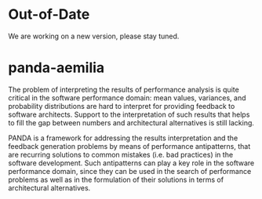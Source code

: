 # Out-of-Date
We are working on a new version, please stay tuned.

# panda-aemilia

The problem of interpreting the results of performance analysis is quite critical in the software performance domain: mean values, variances, and probability distributions are hard to interpret for providing feedback to software architects. Support to the interpretation of such results that helps to fill the gap between numbers and architectural alternatives is still lacking.

PANDA is a framework for addressing the results interpretation and the feedback generation problems by means of performance antipatterns, that are recurring solutions to common mistakes (i.e. bad practices) in the software development. Such antipatterns can play a key role in the software performance domain, since they can be used in the search of performance problems as well as in the formulation of their solutions in terms of architectural alternatives.
